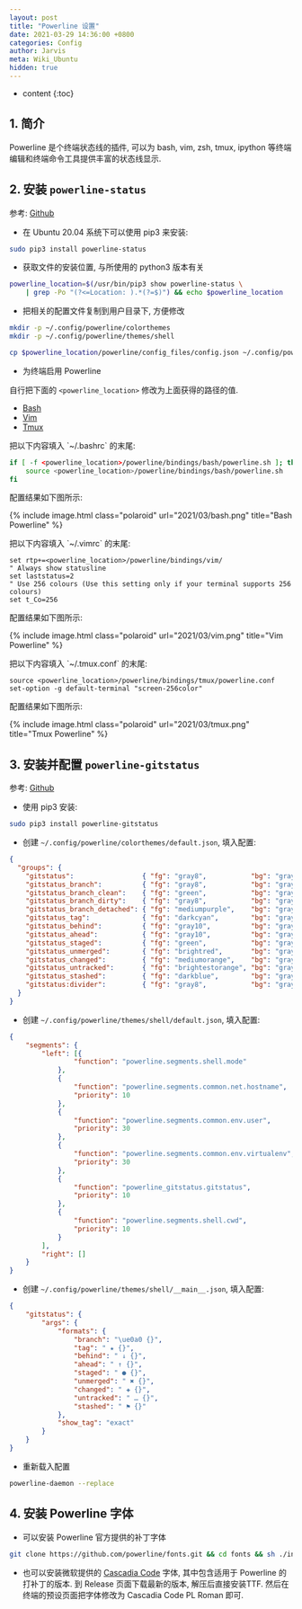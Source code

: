 ```yaml
---
layout: post
title: "Powerline 设置"
date: 2021-03-29 14:36:00 +0800
categories: Config
author: Jarvis
meta: Wiki_Ubuntu
hidden: true
---
```


* content
{:toc}



## 1. 简介

Powerline 是个终端状态线的插件, 可以为 bash, vim, zsh, tmux, ipython 等终端编辑和终端命令工具提供丰富的状态线显示.

## 2. 安装 `powerline-status`

参考: [Github](https://github.com/powerline/powerline)

* 在 Ubuntu 20.04 系统下可以使用 pip3 来安装:

```bash
sudo pip3 install powerline-status
```

* 获取文件的安装位置, 与所使用的 python3 版本有关

```bash
powerline_location=$(/usr/bin/pip3 show powerline-status \
    | grep -Po "(?<=Location: ).*(?=$)") && echo $powerline_location
```

* 把相关的配置文件复制到用户目录下, 方便修改

```bash
mkdir -p ~/.config/powerline/colorthemes
mkdir -p ~/.config/powerline/themes/shell

cp $powerline_location/powerline/config_files/config.json ~/.config/powerline/
```

* 为终端启用 Powerline

自行把下面的 `<powerline_location>` 修改为上面获得的路径的值.

<ul class="nav nav-tabs">
  <li class="active"><a data-tab href="#tabContent00-1">Bash</a></li>
  <li><a data-tab href="#tabContent00-2">Vim</a></li>
  <li><a data-tab href="#tabContent00-3">Tmux</a></li>
</ul>
<div class="tab-content">
<div class="tab-pane active" id="tabContent00-1" markdown="block">
把以下内容填入 `~/.bashrc` 的末尾:

```bash
if [ -f <powerline_location>/powerline/bindings/bash/powerline.sh ]; then
    source <powerline_location>/powerline/bindings/bash/powerline.sh
fi
```

配置结果如下图所示:

{% include image.html class="polaroid" url="2021/03/bash.png" title="Bash Powerline" %}
</div>
<div class="tab-pane" id="tabContent00-2" markdown="block">
把以下内容填入 `~/.vimrc` 的末尾:

```vim
set rtp+=<powerline_location>/powerline/bindings/vim/
" Always show statusline
set laststatus=2
" Use 256 colours (Use this setting only if your terminal supports 256 colours)
set t_Co=256
```

配置结果如下图所示:

{% include image.html class="polaroid" url="2021/03/vim.png" title="Vim Powerline" %}
</div>
<div class="tab-pane" id="tabContent00-3" markdown="block">
把以下内容填入 `~/.tmux.conf` 的末尾:

```vim
source <powerline_location>/powerline/bindings/tmux/powerline.conf
set-option -g default-terminal "screen-256color"
```
配置结果如下图所示:

{% include image.html class="polaroid" url="2021/03/tmux.png" title="Tmux Powerline" %}
</div>
</div>


## 3. 安装并配置 `powerline-gitstatus`

参考: [Github](https://github.com/jaspernbrouwer/powerline-gitstatus)

* 使用 pip3 安装:

```bash
sudo pip3 install powerline-gitstatus
```

* 创建 `~/.config/powerline/colorthemes/default.json`, 填入配置:

```json
{
  "groups": {
    "gitstatus":                 { "fg": "gray8",           "bg": "gray2", "attrs": [] },
    "gitstatus_branch":          { "fg": "gray8",           "bg": "gray2", "attrs": [] },
    "gitstatus_branch_clean":    { "fg": "green",           "bg": "gray2", "attrs": [] },
    "gitstatus_branch_dirty":    { "fg": "gray8",           "bg": "gray2", "attrs": [] },
    "gitstatus_branch_detached": { "fg": "mediumpurple",    "bg": "gray2", "attrs": [] },
    "gitstatus_tag":             { "fg": "darkcyan",        "bg": "gray2", "attrs": [] },
    "gitstatus_behind":          { "fg": "gray10",          "bg": "gray2", "attrs": [] },
    "gitstatus_ahead":           { "fg": "gray10",          "bg": "gray2", "attrs": [] },
    "gitstatus_staged":          { "fg": "green",           "bg": "gray2", "attrs": [] },
    "gitstatus_unmerged":        { "fg": "brightred",       "bg": "gray2", "attrs": [] },
    "gitstatus_changed":         { "fg": "mediumorange",    "bg": "gray2", "attrs": [] },
    "gitstatus_untracked":       { "fg": "brightestorange", "bg": "gray2", "attrs": [] },
    "gitstatus_stashed":         { "fg": "darkblue",        "bg": "gray2", "attrs": [] },
    "gitstatus:divider":         { "fg": "gray8",           "bg": "gray2", "attrs": [] }
  }
}
```

* 创建 `~/.config/powerline/themes/shell/default.json`, 填入配置:

```json
{
    "segments": {
        "left": [{
                "function": "powerline.segments.shell.mode"
            },
            {
                "function": "powerline.segments.common.net.hostname",
                "priority": 10
            },
            {
                "function": "powerline.segments.common.env.user",
                "priority": 30
            },
            {
				"function": "powerline.segments.common.env.virtualenv",
				"priority": 30
			},
            {
                "function": "powerline_gitstatus.gitstatus",
                "priority": 10
            },
            {
                "function": "powerline.segments.shell.cwd",
                "priority": 10
            }
        ],
        "right": []
    }   
}
```

* 创建 `~/.config/powerline/themes/shell/__main__.json`, 填入配置:

```json
{
    "gitstatus": {
        "args": {
            "formats": {
                "branch": "\ue0a0 {}",
                "tag": " ★ {}",
                "behind": " ↓ {}",
                "ahead": " ↑ {}",
                "staged": " ● {}",
                "unmerged": " ✖ {}",
                "changed": " ✚ {}",
                "untracked": " … {}",
                "stashed": " ⚑ {}"
            },
            "show_tag": "exact"
        }
    }   
}
```

* 重新载入配置

```bash
powerline-daemon --replace
```

## 4. 安装 Powerline 字体

* 可以安装 Powerline 官方提供的补丁字体

```bash
git clone https://github.com/powerline/fonts.git && cd fonts && sh ./install.sh
```

* 也可以安装微软提供的 [Cascadia Code](https://github.com/microsoft/cascadia-code) 字体, 其中包含适用于 Powerline 的打补丁的版本. 到 Release 页面下载最新的版本, 解压后直接安装TTF. 然后在终端的预设页面把字体修改为 Cascadia Code PL Roman 即可.


